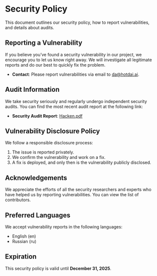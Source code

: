 # Security Policy

This document outlines our security policy, how to report vulnerabilities, and details about audits.

## Reporting a Vulnerability

If you believe you’ve found a security vulnerability in our project, we encourage you to let us know right away. We will investigate all legitimate reports and do our best to quickly fix the problem.

- **Contact**: Please report vulnerabilities via email to [da@hotdai.ai](mailto:da@hotdai.ai).

## Audit Information

We take security seriously and regularly undergo independent security audits. You can find the most recent audit report at the following link:

- **Security Audit Report**: [Hacken.pdf](audits%2FHacken.pdf)

## Vulnerability Disclosure Policy

We follow a responsible disclosure process:
1. The issue is reported privately.
2. We confirm the vulnerability and work on a fix.
3. A fix is deployed, and only then is the vulnerability publicly disclosed.


## Acknowledgements

We appreciate the efforts of all the security researchers and experts who have helped us by reporting vulnerabilities. You can view the list of contributors.

## Preferred Languages

We accept vulnerability reports in the following languages:
- English (en)
- Russian (ru)

## Expiration

This security policy is valid until **December 31, 2025**.

